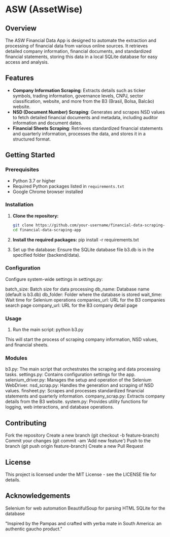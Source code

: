 # ASW (AssetWise)

## Overview

The ASW Financial Data App is designed to automate the extraction and processing of financial data from various online sources. It retrieves detailed company information, financial documents, and standardized financial statements, storing this data in a local SQLite database for easy access and analysis.

## Features

- **Company Information Scraping**: Extracts details such as ticker symbols, trading information, governance levels, CNPJ, sector classification, website, and more from the B3 (Brasil, Bolsa, Balcão) website.
- **NSD (Document Number) Scraping**: Generates and scrapes NSD values to fetch detailed financial documents and metadata, including auditor information and document dates.
- **Financial Sheets Scraping**: Retrieves standardized financial statements and quarterly information, processes the data, and stores it in a structured format.

## Getting Started

### Prerequisites

- Python 3.7 or higher
- Required Python packages listed in `requirements.txt`
- Google Chrome browser installed

### Installation

1. **Clone the repository:**
   ```sh
   git clone https://github.com/your-username/financial-data-scraping-app.git
   cd financial-data-scraping-app

2. **Install the required packages:**
    pip install -r requirements.txt

3. Set up the database:
    Ensure the SQLite database file b3.db is in the specified folder (backend/data).

### Configuration
Configure system-wide settings in settings.py:

batch_size: Batch size for data processing
db_name: Database name (default is b3.db)
db_folder: Folder where the database is stored
wait_time: Wait time for Selenium operations
companies_url: URL for the B3 companies search page
company_url: URL for the B3 company detail page

### Usage
1. Run the main script:
    python b3.py

This will start the process of scraping company information, NSD values, and financial sheets.

### Modules
b3.py: The main script that orchestrates the scraping and data processing tasks.
settings.py: Contains configuration settings for the app.
selenium_driver.py: Manages the setup and operation of the Selenium WebDriver.
nsd_scrap.py: Handles the generation and scraping of NSD values.
finsheet.py: Scrapes and processes standardized financial statements and quarterly information.
company_scrap.py: Extracts company details from the B3 website.
system.py: Provides utility functions for logging, web interactions, and database operations.

## Contributing
Fork the repository
Create a new branch (git checkout -b feature-branch)
Commit your changes (git commit -am 'Add new feature')
Push to the branch (git push origin feature-branch)
Create a new Pull Request

## License
This project is licensed under the MIT License - see the LICENSE file for details.

## Acknowledgements
Selenium for web automation
BeautifulSoup for parsing HTML
SQLite for the database

"Inspired by the Pampas and crafted with yerba mate in South America: an authentic gaucho product."
